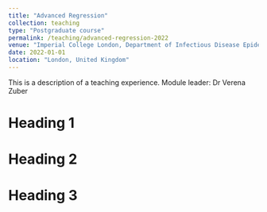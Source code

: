 ```yaml
---
title: "Advanced Regression"
collection: teaching
type: "Postgraduate course"
permalink: /teaching/advanced-regression-2022
venue: "Imperial College London, Department of Infectious Disease Epidemiology"
date: 2022-01-01
location: "London, United Kingdom"
---
```


This is a description of a teaching experience. Module leader: Dr Verena Zuber

Heading 1
======

Heading 2
======

Heading 3
======